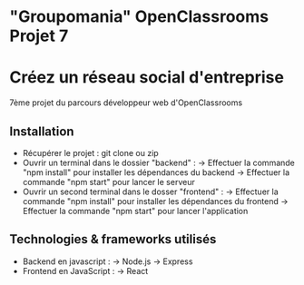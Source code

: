 # "Groupomania" OpenClassrooms Projet 7
# Créez un réseau social d'entreprise
7ème projet du parcours développeur web d'OpenClassrooms
## Installation
- Récupérer le projet : git clone ou zip
- Ouvrir un terminal dans le dossier "backend" :
    -> Effectuer la commande "npm install" pour installer les dépendances du backend
    -> Effectuer la commande "npm start" pour lancer le serveur
- Ouvrir un second terminal dans le dosser "frontend" :
    -> Effectuer la commande "npm install" pour installer les dépendances du frontend
    -> Effectuer la commande "npm start" pour lancer l'application

## Technologies & frameworks utilisés
- Backend en javascript :
    -> Node.js
    -> Express
- Frontend en JavaScript :
    -> React

